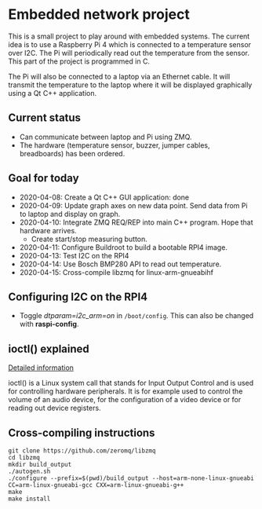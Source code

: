 # Embedded network project
This is a small project to play around with embedded systems. The current idea is to use a Raspberry Pi 4 which is
connected to a temperature sensor over I2C. The Pi will periodically read out the temperature from the sensor. This part
of the project is programmed in C.

The Pi will also be connected to a laptop via an Ethernet cable. It will transmit the temperature to the laptop where it
will be displayed graphically using a Qt C++ application.

## Current status
* Can communicate between laptop and Pi using ZMQ.
* The hardware (temperature sensor, buzzer, jumper cables, breadboards) has been ordered.

## Goal for today
* 2020-04-08: Create a Qt C++ GUI application: done
* 2020-04-09: Update graph axes on new data point. Send data from Pi to laptop and display on graph.
* 2020-04-10: Integrate ZMQ REQ/REP into main C++ program. Hope that hardware arrives.
    * Create start/stop measuring button.
* 2020-04-11: Configure Buildroot to build a bootable RPI4 image.
* 2020-04-13: Test I2C on the RPI4
* 2020-04-14: Use Bosch BMP280 API to read out temperature.
* 2020-04-15: Cross-compile libzmq for linux-arm-gnueabihf

## Configuring I2C on the RPI4
* Toggle *dtparam=i2c_arm=on* in ```/boot/config```. This can also be changed with **raspi-config**.

## ioctl() explained
[Detailed information](https://sysplay.github.io/books/LinuxDrivers/book/Content/Part09.html)

ioctl() is a Linux system call that stands for Input Output Control and is used for controlling hardware peripherals. It
is for example used to control the volume of an audio device, for the configuration of a video device or for reading out
device registers.


## Cross-compiling instructions
```
git clone https://github.com/zeromq/libzmq
cd libzmq
mkdir build_output
./autogen.sh
./configure --prefix=$(pwd)/build_output --host=arm-none-linux-gnueabi CC=arm-linux-gnueabi-gcc CXX=arm-linux-gnueabi-g++
make
make install
```
